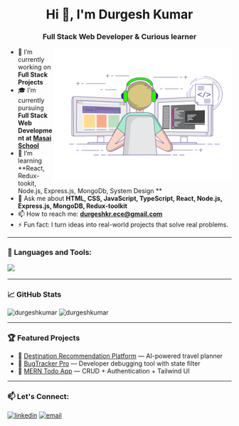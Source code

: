 <h1 align="center">Hi 👋, I'm Durgesh Kumar</h1>
<h3 align="center">Full Stack Web Developer & Curious learner</h3>

<img align="right" alt="Coding" width="400" src="https://raw.githubusercontent.com/devSouvik/devSouvik/master/gif3.gif">

- 🔭 I’m currently working on **Full Stack Projects**
- 🎓 I’m currently pursuing **Full Stack Web Development at [Masai School](https://www.masaischool.com)**
- 🌱 I’m learning **React, Redux-tookit, Node.js, Express.js, MongoDb, System Design **
- 💬 Ask me about **HTML, CSS, JavaScript, TypeScript, React, Node.js, Express.js, MongoDB, Redux-toolkit**
- 📫 How to reach me: **durgeshkr.ece@gmail.com**
- ⚡ Fun fact: I turn ideas into real-world projects that solve real problems.
---

### 🚀 Languages and Tools:

<p align="left">
  <img src="https://skillicons.dev/icons?i=js,ts,react,nodejs,express,mongodb,firebase,tailwind,html,css,git,github,vscode,postman" />
</p>

---

### 📈 GitHub Stats

<p align="left">
  <img src="https://github-readme-stats.vercel.app/api?username=durgeshkr-5&show_icons=true&locale=en" alt="durgeshkumar" />
  <img src="https://github-readme-streak-stats.herokuapp.com/?user=durgeshkr-5" alt="durgeshkumar" />
</p>

---

### 🏆 Featured Projects

- 🔗 [Destination Recommendation Platform](https://github.com/durgeshkumar/destination-recommender) — AI-powered travel planner
- 🔗 [BugTracker Pro](https://github.com/durgeshkumar/bugtracker-pro) — Developer debugging tool with state filter
- 🔗 [MERN Todo App](https://github.com/durgeshkumar/mern-todo-app) — CRUD + Authentication + Tailwind UI

---

### 📫 Let's Connect:

<p align="left">
  <a href="[https://linkedin.com/in/durgeshkumar](https://www.linkedin.com/in/durgeshkr5/)" target="blank"><img align="center" src="https://skillicons.dev/icons?i=linkedin" alt="linkedin" /></a>
  <a href="mailto:durgeshkr.ece@gmail.com" target="blank"><img align="center" src="https://skillicons.dev/icons?i=gmail" alt="email" /></a>
</p>
